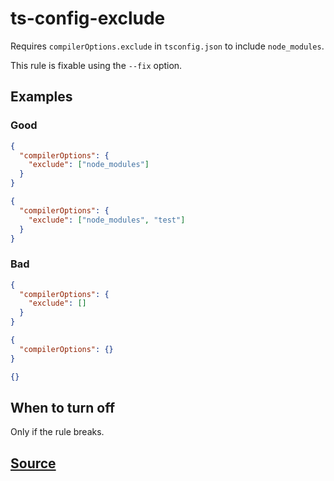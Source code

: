 # ts-config-exclude

Requires `compilerOptions.exclude` in `tsconfig.json` to include `node_modules`.

This rule is fixable using the `--fix` option.

## Examples

### Good

```json
{
  "compilerOptions": {
    "exclude": ["node_modules"]
  }
}
```

```json
{
  "compilerOptions": {
    "exclude": ["node_modules", "test"]
  }
}
```

### Bad

```json
{
  "compilerOptions": {
    "exclude": []
  }
}
```

```json
{
  "compilerOptions": {}
}
```

```json
{}
```

## When to turn off

Only if the rule breaks.

## [Source](https://azure.github.io/azure-sdk/typescript_design.html#ts-config-exclude)
